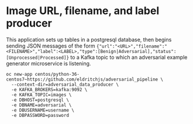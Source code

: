 # Image URL, filename, and label producer

This application sets up tables in a postgresql database, then begins sending JSON messages of the form `{"url":"<URL>","filename":"<FILENAME>","label":<LABEL>,"type":[Benign|Adversarial],"status":[Unprocessed|Processed]}` to a Kafka topic to which an adversarial example generator microservice is listening. 

```
oc new-app centos/python-36-centos7~https://github.com/eldritchjs/adversarial_pipeline \
  --context-dir=adversarial_data_producer \
  -e KAFKA_BROKERS=kafka:9092 \
  -e KAFKA_TOPIC=images \
  -e DBHOST=postgresql \
  -e DBNAME=adversarial \
  -e DBUSERNAME=username \
  -e DBPASSWORD=password
```
